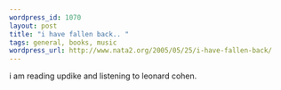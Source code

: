```yaml
--- 
wordpress_id: 1070
layout: post
title: "i have fallen back.. "
tags: general, books, music
wordpress_url: http://www.nata2.org/2005/05/25/i-have-fallen-back/
---
```

i am reading updike and listening to leonard cohen. 
